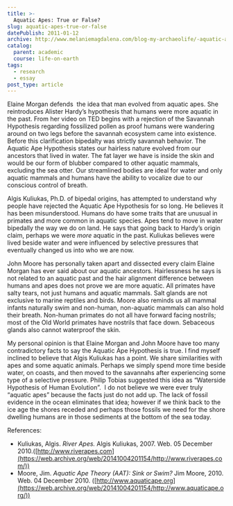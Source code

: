 ```yaml
---
title: >-
  Aquatic Apes: True or False?
slug: aquatic-apes-true-or-false
datePublish: 2011-01-12
archive: http://www.melaniemagdalena.com/blog-my-archaeolife/-aquatic-apes-true-or-false
catalog:
  parent: academic
  course: life-on-earth
tags:
  - research
  - essay
post_type: article
---
```


Elaine Morgan defends  the idea that man evolved from aquatic apes. She reintroduces Alister Hardy’s hypothesis that humans were more aquatic in the past. From her video on TED begins with a rejection of the Savannah Hypothesis regarding fossilized pollen as proof humans were wandering around on two legs before the savannah ecosystem came into existence. Before this clarification bipedalty was strictly savannah behavior. The Aquatic Ape Hypothesis states our hairless nature evolved from our ancestors that lived in water. The fat layer we have is inside the skin and would be our form of blubber compared to other aquatic mammals, excluding the sea otter. Our streamlined bodies are ideal for water and only aquatic mammals and humans have the ability to vocalize due to our conscious control of breath.
  
Algis Kuliukas, Ph.D. of bipedal origins, has attempted to understand why people have rejected the Aquatic Ape Hypothesis for so long. He believes it has been misunderstood. Humans do have some traits that are unusual in primates and more common in aquatic species. Apes tend to move in water bipedally the way we do on land. He says that going back to Hardy’s origin claim, perhaps we were _more_ aquatic in the past. Kuliukas believes were lived beside water and were influenced by selective pressures that eventually changed us into who we are now.
  
John Moore has personally taken apart and dissected every claim Elaine Morgan has ever said about our aquatic ancestors. Hairlessness he says is not related to an aquatic past and the hair alignment difference between humans and apes does not prove we are more aquatic. All primates have salty tears, not just humans and aquatic mammals. Salt glands are not exclusive to marine reptiles and birds. Moore also reminds us all mammal infants naturally swim and non-human, non-aquatic mammals can also hold their breath. Non-human primates do not all have forward facing nostrils; most of the Old World primates have nostrils that face down. Sebaceous glands also cannot waterproof the skin.
  
My personal opinion is that Elaine Morgan and John Moore have too many contradictory facts to say the Aquatic Ape Hypothesis is true. I find myself inclined to believe that Algis Kuliukas has a point. We share similarities with apes and some aquatic animals. Perhaps we simply spend more time beside water, on coasts, and then moved to the savannahs after experiencing some type of a selective pressure. Philip Tobias suggested this idea as “Waterside Hypothesis of Human Evolution”.  I do not believe we were ever truly “aquatic apes” because the facts just do not add up. The lack of fossil evidence in the ocean eliminates that idea; however if we think back to the ice age the shores receded and perhaps those fossils we need for the shore dwelling humans are in those sediments at the bottom of the sea today.
  
  
References:  

- Kuliukas, Algis. _River Apes._ Algis Kuliukas, 2007. Web. 05 December 2010.([http://www.riverapes.com](https://web.archive.org/web/20141004201154/http://www.riverapes.com/))
- Moore, Jim. _Aquatic Ape Theory (AAT): Sink or Swim?_ Jim Moore, 2010. Web. 04 December 2010. ([http://www.aquaticape.org](https://web.archive.org/web/20141004201154/http://www.aquaticape.org/))
